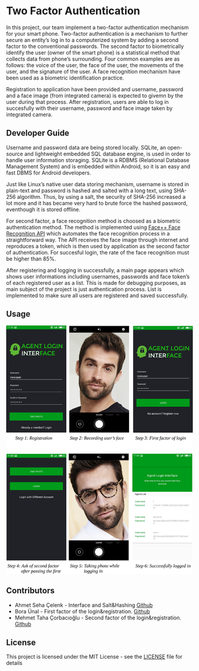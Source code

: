 # Two Factor Authentication
In this project, our team implement a two-factor authentication mechanism for your smart phone. Two-factor authentication is a mechanism to further secure an entity’s log in to a computerized system by adding a second factor to the conventional passwords. The second factor to biometrically identify the user (owner of the smart phone) is a statistical method that collects data from phone’s surrounding. Four common examples are as follows: the voice of the user, the face of the user, the movements of the user, and the signature of the user. A face recognition mechanism have been used as a biometric identification practice.

Registration to application have been provided and username, password and a face image (from integrated camera) is expected to givemn by the user during that process. After registration, users are able to log in succesfully with their username, password and face image taken by integrated camera.

## Developer Guide
Username and password data are being stored locally. SQLite, an open-source and lightweight embedded SQL database engine, is used in order to handle user information storaging. SQLite is a RDBMS (Relational Database Management System) and is embedded within Android, so it is an easy and fast DBMS for Android developers.

Just like Linux’s native user data storing mechanism, username is stored in plain-text and password is hashed and salted with a long text, using SHA-256 algorithm. Thus, by using a salt, the security of SHA-256 increased a lot more and it has became very hard to brute force the hashed password, eventhough it is stored offline.

For second factor, a face recognition method is choosed as a biometric authentication method. The method is implemented using [Face++ Face Recognition API](www.faceplusplus.com) which automates the face recognition process in a straightforward way. The API receives the face image through internet and reproduces a token, which is then used by application as the second factor of authentication. For succesful login, the rate of the face recognition must be higher than 85%.

After registering and logging in successfully, a main page appears which shows user informations including usernames, passwords and face token’s of each registered user as a list. This is made for debugging purposes, as main subject of the project is just authentication process. List is implemented to
make sure all users are registered and saved successfully.

## Usage

![UseCase](usecase.jpg)

## Contributors
* Ahmet Seha Çelenk - Interface and Salt&Hashing [Github](https://github.com/tahacorbaci)
* Bora Ünal - First factor of the login&registration. [Github](https://github.com/tahacorbaci)
* Mehmet Taha Çorbacıoğlu - Second factor of the login&registration. [Github](https://github.com/tahacorbaci)

## License
This project is licensed under the MIT License - see the [LICENSE](LICENSE) file for details